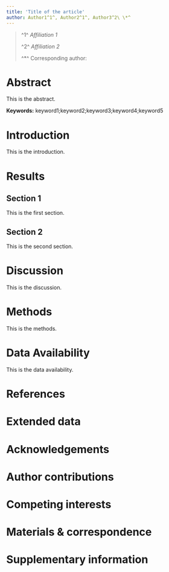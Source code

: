 ```yaml
---
title: 'Title of the article'
author: Author1^1^, Author2^1^, Author3^2\ \*^
---
```


> ^1^ _Affiliation 1_
>
> ^2^ _Affiliation 2_
>
> ^\*^ Corresponding author:

# Abstract

This is the abstract.

**Keywords:** keyword1;keyword2;keyword3;keyword4;keyword5

<div STYLE="page-break-after: always;"></div>

# Introduction

This is the introduction.

# Results

## Section 1

This is the first section.

## Section 2

This is the second section.

# Discussion

This is the discussion.

# Methods

This is the methods.

# Data Availability

This is the data availability.

# References

# Extended data

# Acknowledgements

# Author contributions

# Competing interests

# Materials & correspondence

# Supplementary information
